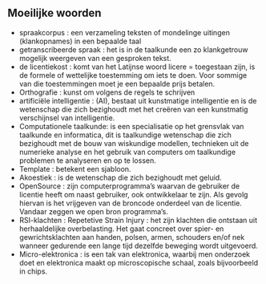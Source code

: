 ## ﻿Moeilijke woorden

- spraakcorpus : een verzameling teksten of mondelinge uitingen (klankopnames) in een bepaalde taal
- getranscribeerde spraak :  het is in de taalkunde een zo klankgetrouw mogelijk weergeven van een gesproken tekst.
- de licentiekost : komt van het Latijnse woord licere = toegestaan zijn,  is de formele of wettelijke toestemming om iets te doen. Voor sommige van die toestemmingen moet je een bepaalde prijs betalen. 
- Orthografie : kunst om volgens de regels te schrijven 
- artificiële intelligentie : (AI), bestaat uit kunstmatige intelligentie en is de wetenschap die zich bezighoudt met het creëren van een kunstmatig verschijnsel van intelligentie.
- Computationele taalkunde: is een specialisatie op het grensvlak van taalkunde en informatica, dit is taalkundige wetenschap die zich bezighoudt met de bouw van wiskundige modellen, technieken uit de numerieke analyse en het gebruik van computers om taalkundige problemen te analyseren en op te lossen. 
- Template : betekent een sjabloon.
- Akoestiek : is de wetenschap die zich bezighoudt met geluid.
- OpenSource : zijn computerprogramma’s waarvan de gebruiker de licentie heeft om naast gebruiker, ook ontwikkelaar te zijn. Als gevolg hiervan is het vrijgeven van de broncode onderdeel van de licentie. Vandaar zeggen we open bron programma’s.
- RSI-klachten : Repetetive Strain Injury : het zijn klachten die ontstaan uit herhaaldelijke overbelasting. Het gaat concreet over spier- en gewrichtsklachten aan handen, polsen, armen, schouders en/of nek wanneer gedurende een lange tijd dezelfde beweging wordt uitgevoerd.
- Micro-elektronica : is een tak van elektronica, waarbij men onderzoek doet en elektronica maakt op microscopische schaal, zoals bijvoorbeeld in chips.
